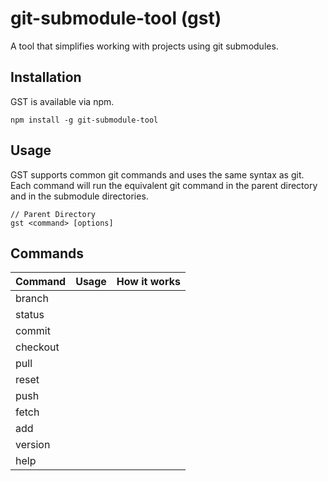 # git-submodule-tool (gst)

A tool that simplifies working with projects using git submodules.

## Installation
GST is available via npm.
```
npm install -g git-submodule-tool
```

## Usage
GST supports common git commands and uses the same syntax as git. Each command will run the equivalent git command in the parent directory and in the submodule directories.

```
// Parent Directory
gst <command> [options]
```

## Commands
| Command | Usage | How it works |
| --- | --- | --- |
| branch | | |
| status | | |
| commit | | |
| checkout | | | 
| pull | | | 
| reset | | |
| push | | |
| fetch | | |
| add | | |
| version | | |
| help | | |